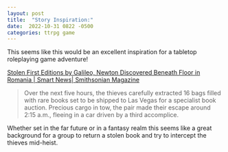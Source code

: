```yaml
---
layout: post
title:  "Story Inspiration:"
date:  2022-10-31 0822 -0500
categories: ttrpg game
---
```

This seems like this would be an excellent inspiration for a tabletop roleplaying game adventure!

[Stolen First Editions by Galileo, Newton Discovered Beneath Floor in Romania | Smart News| Smithsonian Magazine](https://href.li/?https://www.smithsonianmag.com/smart-news/priceless-books-stolen-london-heist-discovered-romania-180975879)

> Over the next five hours, the thieves carefully extracted 16 bags filled with rare books set to be shipped to Las Vegas for a specialist book auction. Precious cargo in tow, the pair made their escape around 2:15 a.m., fleeing in a car driven by a third accomplice.

Whether set in the far future or in a fantasy realm this seems like a great background for a group to return a stolen book and try to intercept the thieves mid-heist.

